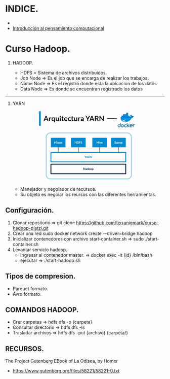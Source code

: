 # INDICE.

- 
- [Introducción al pensamiento computacional](#Introducción-al-pensamiento-computacional)

# Curso Hadoop.

1. HADOOP.
   
    - HDFS = Sistema de archivos distribuidos.
    - Job Node => Es el job que se encarga de realizar los trabajos.
    - Name Node => Es el registro donde esta la ubicacion de los datos
    - Data Node => Es donde se encuentran registrado los datos
___
1. YARN
   
   <p align="center"> <img src ="./images/yarn-arquiteture.png"></p>

   - Manejador y negoiador de recursos.
   - Su objeto es negoiar los reursos con las diferentes herramientas.
   





## Configuración.
1. Clonar repositorio => git clone https://github.com/terranigmark/curso-hadoop-platzi.git
2. Crear una red sudo docker network create --driver=bridge hadoop
3. Inicializar contenedores con archivo start-container.sh => sudo ./start-container.sh
4. Levantar servicio hadoop.
    - Ingresar al contenedor master. => docker exec -it {id} /bin/bash
    - ejecutar => ./start-hadoop.sh

## Tipos de  compresion.
- Parquet formato.
- Avro formato.



## COMANDOS HADOOP.
- Crer carpetas => hdfs dfs -p {carpeta}
- Consultar directorio => hdfs dfs -ls
- Trasladar archivos => hdfs dfs -put {archivo} {carpeta/}



## RECURSOS.

The Project Gutenberg EBook of La Odisea, by Homer
- https://www.gutenberg.org/files/58221/58221-0.txt
